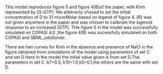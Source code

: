 

This model reproduces figure 5 and figure 4(B)of the paper, with Kinh
represented by [G-GTP]. We arbitrarily chosed to set the initial concentration
of D to 31 micorMolar based on legend of figure 4. [R] was not given anywhere
in the paper and was chosen to calibrate the sigmoid response to an increased
[GTP]. THe figure 5 in the model was successfully simulated on COPASI 4.0 ,the
figure 4(B) was sucessfully simulated on both COPASI and SBML_odeSolver.

There are two curves for Kinh in the absence and presence of NaCl in the
figure obtained from simulations of the model using parameters of set C and
set D.Here in the model the initial value given is from set D.The parameters
in set C :k7=0.5, k10=1.0,k5=0.1,the others are the same with set D.

